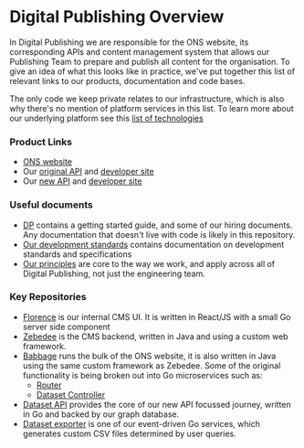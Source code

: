 Digital Publishing Overview
===========================

In Digital Publishing we are responsible for the ONS website, its corresponding APIs and content management system that allows our Publishing Team to prepare and publish all content for the organisation. To give an idea of what this looks like in practice, we've put together this list of relevant links to our products, documentation and code bases. 

The only code we keep private relates to our infrastructure, which is also why there's no mention of platform services in this list. To learn more about our underlying platform see this [list of technologies](../TECHNOLOGIES.md)

### Product Links

* [ONS website](https://www.ons.gov.uk)
* Our [original API](https://api.ons.gov.uk) and [developer site](https://developer.ons.gov.uk)
* Our [new API](https://api.beta.ons.gov.uk) and [developer site](https://developer.beta.ons.gov.uk)

### Useful documents
* [DP](https://github.com/ONSdigital/dp) contains a getting started guide, and some of our hiring documents. Any documentation that doesn't live with code is likely in this repository.
* [Our development standards](https://github.com/ONSdigital/dp-standards) contains documentation on development standards and specifications
* [Our principles](https://github.com/ONSdigital/dp-principles) are core to the way we work, and apply across all of Digital Publishing, not just the engineering team.

### Key Repositories
* [Florence](https://github.com/ONSdigital/florence) is our internal CMS UI. It is written in React/JS with a small Go server side component
* [Zebedee](https://github.com/ONSdigital/zebedee) is the CMS backend, written in Java and using a custom web framework.
* [Babbage](https://github.com/ONSdigital/babbage) runs the bulk of the ONS website, it is also written in Java using the same custom framework as Zebedee. Some of the original functionality is being broken out into Go microservices such as:
    * [Router](https://github.com/ONSdigital/dp-frontend-router)
    * [Dataset Controller](https://github.com/ONSdigital/dp-frontend-dataset-controller)
* [Dataset API](https://github.com/ONSdigital/dp-dataset-api) provides the core of our new API focussed journey, written in Go and backed by our graph database.
* [Dataset exporter](https://github.com/ONSdigital/dp-dataset-exporter) is one of our event-driven Go services, which generates custom CSV files determined by user queries.
